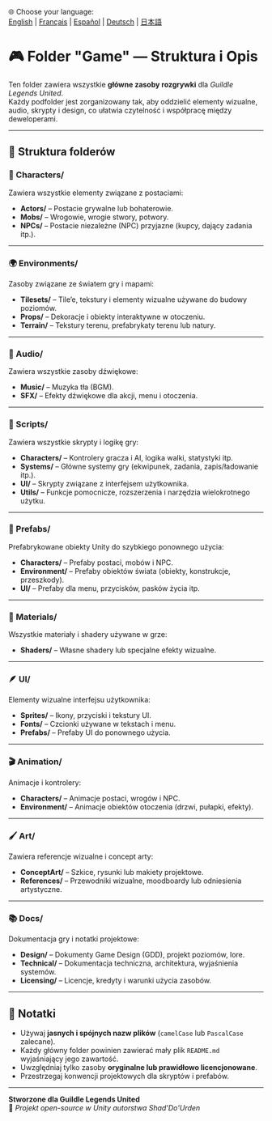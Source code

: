 🌐 Choose your language:  
[English](README.md) | [Français](README.fr.md) | [Español](README.es.md) | [Deutsch](README.de.md) | [日本語](README.jp.md)

# 🎮 Folder "Game" — Struktura i Opis

Ten folder zawiera wszystkie **główne zasoby rozgrywki** dla *Guildle Legends United*.  
Każdy podfolder jest zorganizowany tak, aby oddzielić elementy wizualne, audio, skrypty i design, co ułatwia czytelność i współpracę między deweloperami.

---

## 📁 Struktura folderów

### 🧍 Characters/
Zawiera wszystkie elementy związane z postaciami:
- **Actors/** – Postacie grywalne lub bohaterowie.
- **Mobs/** – Wrogowie, wrogie stwory, potwory.
- **NPCs/** – Postacie niezależne (NPC) przyjazne (kupcy, dający zadania itp.).

---

### 🌍 Environments/
Zasoby związane ze światem gry i mapami:
- **Tilesets/** – Tile’e, tekstury i elementy wizualne używane do budowy poziomów.
- **Props/** – Dekoracje i obiekty interaktywne w otoczeniu.
- **Terrain/** – Tekstury terenu, prefabrykaty terenu lub natury.

---

### 🎵 Audio/
Zawiera wszystkie zasoby dźwiękowe:
- **Music/** – Muzyka tła (BGM).
- **SFX/** – Efekty dźwiękowe dla akcji, menu i otoczenia.

---

### 🧠 Scripts/
Zawiera wszystkie skrypty i logikę gry:
- **Characters/** – Kontrolery gracza i AI, logika walki, statystyki itp.
- **Systems/** – Główne systemy gry (ekwipunek, zadania, zapis/ładowanie itp.).
- **UI/** – Skrypty związane z interfejsem użytkownika.
- **Utils/** – Funkcje pomocnicze, rozszerzenia i narzędzia wielokrotnego użytku.

---

### 🧱 Prefabs/
Prefabrykowane obiekty Unity do szybkiego ponownego użycia:
- **Characters/** – Prefaby postaci, mobów i NPC.
- **Environment/** – Prefaby obiektów świata (obiekty, konstrukcje, przeszkody).
- **UI/** – Prefaby dla menu, przycisków, pasków życia itp.

---

### 🎨 Materials/
Wszystkie materiały i shadery używane w grze:
- **Shaders/** – Własne shadery lub specjalne efekty wizualne.

---

### 🪶 UI/
Elementy wizualne interfejsu użytkownika:
- **Sprites/** – Ikony, przyciski i tekstury UI.
- **Fonts/** – Czcionki używane w tekstach i menu.
- **Prefabs/** – Prefaby UI do ponownego użycia.

---

### 🎬 Animation/
Animacje i kontrolery:
- **Characters/** – Animacje postaci, wrogów i NPC.
- **Environment/** – Animacje obiektów otoczenia (drzwi, pułapki, efekty).

---

### 🖌️ Art/
Zawiera referencje wizualne i concept arty:
- **ConceptArt/** – Szkice, rysunki lub makiety projektowe.
- **References/** – Przewodniki wizualne, moodboardy lub odniesienia artystyczne.

---

### 📚 Docs/
Dokumentacja gry i notatki projektowe:
- **Design/** – Dokumenty Game Design (GDD), projekt poziomów, lore.
- **Technical/** – Dokumentacja techniczna, architektura, wyjaśnienia systemów.
- **Licensing/** – Licencje, kredyty i warunki użycia zasobów.

---

## 🧾 Notatki

- Używaj **jasnych i spójnych nazw plików** (`camelCase` lub `PascalCase` zalecane).  
- Każdy główny folder powinien zawierać mały plik `README.md` wyjaśniający jego zawartość.  
- Uwzględniaj tylko zasoby **oryginalne lub prawidłowo licencjonowane**.  
- Przestrzegaj konwencji projektowych dla skryptów i prefabów.

---

**Stworzone dla Guildle Legends United**  
🧙 *Projekt open-source w Unity autorstwa Shad'Do'Urden*
